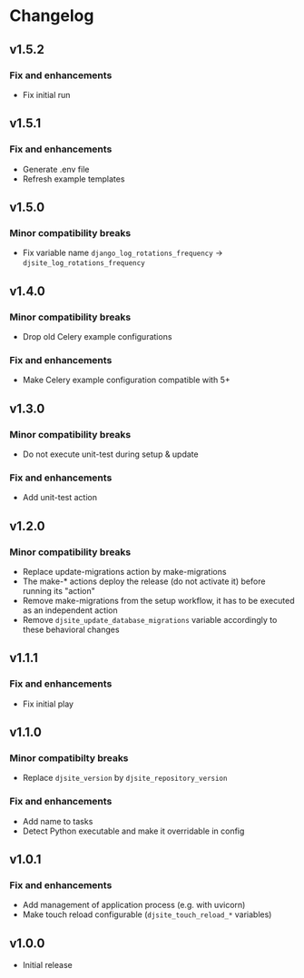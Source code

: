 # Changelog

## v1.5.2

### Fix and enhancements

- Fix initial run

## v1.5.1

### Fix and enhancements

- Generate .env file
- Refresh example templates

## v1.5.0

### Minor compatibility breaks

- Fix variable name `django_log_rotations_frequency` -> `djsite_log_rotations_frequency`

## v1.4.0

### Minor compatibility breaks

- Drop old Celery example configurations

### Fix and enhancements

- Make Celery example configuration compatible with 5+

## v1.3.0

### Minor compatibility breaks

- Do not execute unit-test during setup & update

### Fix and enhancements

- Add unit-test action

## v1.2.0

### Minor compatibility breaks

- Replace update-migrations action by make-migrations
- The make-* actions deploy the release (do not activate it) before running its "action"
- Remove make-migrations from the setup workflow, it has to be executed as an independent action
- Remove `djsite_update_database_migrations` variable accordingly to these behavioral changes

## v1.1.1

### Fix and enhancements

- Fix initial play

## v1.1.0

### Minor compatibilty breaks

- Replace `djsite_version` by `djsite_repository_version`

### Fix and enhancements

- Add name to tasks
- Detect Python executable and make it overridable in config

## v1.0.1

### Fix and enhancements

- Add management of application process (e.g. with uvicorn)
- Make touch reload configurable (`djsite_touch_reload_*` variables)

## v1.0.0

- Initial release
